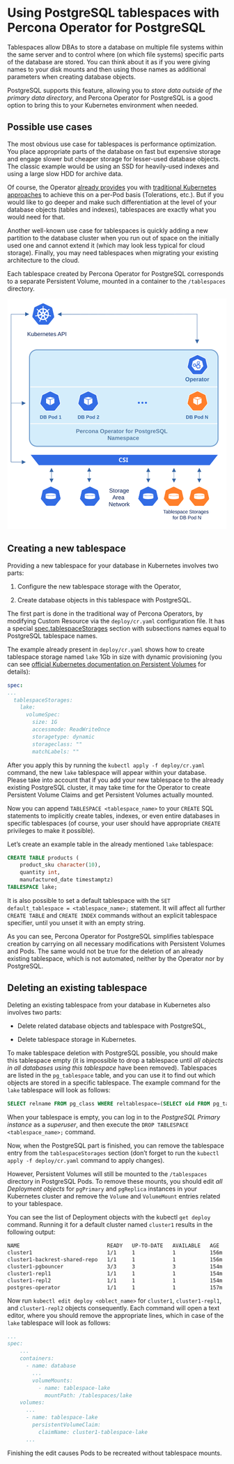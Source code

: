 # Using PostgreSQL tablespaces with Percona Operator for PostgreSQL

Tablespaces allow DBAs to store a database on multiple file systems within the
same server and to control where (on which file systems) specific parts of the
database are stored. You can think about it as if you were giving names to your
disk mounts and then using those names as additional parameters when creating
database objects.

PostgreSQL supports this feature, allowing you to
*store data outside of the primary data directory*, and Percona Operator for PostgreSQL is a good
option to bring this to your Kubernetes environment when needed.

## Possible use cases

The most obvious use case for tablespaces is performance optimization. You place
appropriate parts of the database on fast but expensive storage and engage
slower but cheaper storage for lesser-used database objects. The classic example
would be using an SSD for heavily-used indexes and using a large slow HDD for
archive data.

Of course, the Operator [already provides](constraints.md#operator-constraints) you with
[traditional Kubernetes approaches](https://kubernetes.io/docs/concepts/scheduling-eviction/assign-pod-node/)
to achieve this on a per-Pod basis (Tolerations, etc.). But if you would like to
go deeper and make such differentiation at the level of your database objects
(tables and indexes), tablespaces are exactly what you would need for that.

Another well-known use case for tablespaces is quickly adding a new partition to
the database cluster when you run out of space on the initially used one and
cannot extend it (which may look less typical for cloud storage). Finally, you
may need tablespaces when migrating your existing architecture to the cloud.

Each tablespace created by Percona Operator for PostgreSQL corresponds to a
separate Persistent Volume, mounted in a container to the `/tablespaces`
directory.



![image](assets/images/tablespaces.svg)

## Creating a new tablespace

Providing a new tablespace for your database in Kubernetes involves two parts:


1. Configure the new tablespace storage with the Operator,


2. Create database objects in this tablespace with PostgreSQL.

The first part is done in the traditional way of Percona Operators, by modifying
Custom Resource via the `deploy/cr.yaml` configuration file. It has a special
[spec.tablespaceStorages](operator.md#operator-tablespacestorages-section) section with
subsections names equal to PostgreSQL tablespace names.

The example already present in `deploy/cr.yaml` shows how to create tablespace
storage named `lake` 1Gb in size with dynamic provisioning (you can see
[official Kubernetes documentation on Persistent Volumes](https://kubernetes.io/docs/concepts/storage/persistent-volumes/) for details):

```yaml
spec:
...
  tablespaceStorages:
    lake:
      volumeSpec:
        size: 1G
        accessmode: ReadWriteOnce
        storagetype: dynamic
        storageclass: ""
        matchLabels: ""
```

After you apply this by running the `kubectl apply -f deploy/cr.yaml` command,
the new `lake` tablespace will appear within your database. Please take into
account that if you add your new tablespace to the already existing PostgreSQL
cluster, it may take time for the Operator to create Persistent Volume Claims
and get Persistent Volumes actually mounted.

Now you can append `TABLESPACE <tablespace_name>` to your `CREATE` SQL
statements to implicitly create tables, indexes, or even entire databases in
specific tablespaces (of course, your user should have appropriate `CREATE`
privileges to make it possible).

Let’s create an example table in the already mentioned `lake` tablespace:

```sql
CREATE TABLE products (
    product_sku character(10),
    quantity int,
    manufactured_date timestamptz)
TABLESPACE lake;
```

It is also possible to set a default tablespace with the
`SET default_tablespace = <tablespace_name>;` statement. It will affect all
further `CREATE TABLE` and `CREATE INDEX` commands without an explicit
tablespace specifier, until you unset it with an empty string.

As you can see, Percona Operator for PostgreSQL simplifies tablespace creation by carrying on all
necessary modifications with Persistent Volumes and Pods. The same would not be
true for the deletion of an already existing tablespace, which is not automated,
neither by the Operator nor by PostgreSQL.

## Deleting an existing tablespace

Deleting an existing tablespace from your database in Kubernetes also involves
two parts:


* Delete related database objects and tablespace with PostgreSQL,


* Delete tablespace storage in Kubernetes.

To make tablespace deletion with PostgreSQL possible, you should make this
tablespace empty (it is impossible to drop a tablespace until
*all objects in all databases using this tablespace* have been removed).
Tablespaces are listed in the `pg_tablespace` table, and you can use it to
find out which objects are stored in a specific tablespace. The example command
for the `lake` tablespace will look as follows:

```sql
SELECT relname FROM pg_class WHERE reltablespace=(SELECT oid FROM pg_tablespace WHERE spcname='lake');
```

When your tablespace is empty, you can log in to the
*PostgreSQL Primary instance* as a *superuser*, and then execute the
`DROP TABLESPACE <tablespace_name>;` command.

Now, when the PostgreSQL part is finished, you can remove the tablespace entry
from the `tablespaceStorages` section (don’t forget to run the
`kubectl apply -f deploy/cr.yaml` command to apply changes).

However, Persistent Volumes will still be mounted to the `/tablespaces`
directory in PostgreSQL Pods. To remove these mounts, you should edit
*all Deployment objects* for `pgPrimary` and `pgReplica` instances in your
Kubernetes cluster and remove the `Volume` and `VolumeMount` entries related
to your tablespace.

You can see the list of Deployment objects with the kubectl `get deploy`
command. Running it for a default cluster named `cluster1` results in the
following output:

```text
NAME                            READY   UP-TO-DATE   AVAILABLE   AGE
cluster1                        1/1     1            1           156m
cluster1-backrest-shared-repo   1/1     1            1           156m
cluster1-pgbouncer              3/3     3            3           154m
cluster1-repl1                  1/1     1            1           154m
cluster1-repl2                  1/1     1            1           154m
postgres-operator               1/1     1            1           157m
```

Now run `kubectl edit deploy <oblect_name>` for `cluster1`,
`cluster1-repl1`, and `cluster1-repl2` objects consequently. Each command
will open a text editor, where you should remove the appropriate lines, which
in case of the `lake` tablespace will look as follows:

```yaml
...
spec:
    ...
    containers:
      - name: database
        ...
        volumeMounts:
          - name: tablespace-lake
            mountPath: /tablespaces/lake
    volumes:
      ...
      - name: tablespace-lake
        persistentVolumeClaim:
          claimName: cluster1-tablespace-lake
      ...
```

Finishing the edit causes Pods to be recreated without tablespace mounts.
